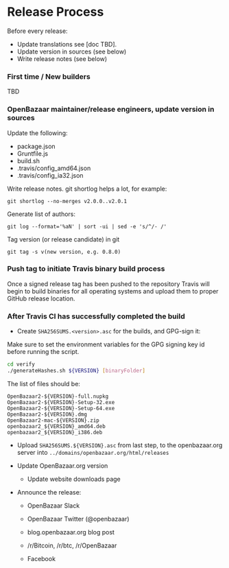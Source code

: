 Release Process
====================

Before every release:

* Update translations see [doc TBD].
* Update version in sources (see below)
* Write release notes (see below)

### First time / New builders

TBD

### OpenBazaar maintainer/release engineers, update version in sources

Update the following:

* package.json
* Gruntfile.js
* build.sh
* .travis/config_amd64.json
* .travis/config_ia32.json

Write release notes. git shortlog helps a lot, for example:

    git shortlog --no-merges v2.0.0..v2.0.1

Generate list of authors:

    git log --format='%aN' | sort -ui | sed -e 's/^/- /'

Tag version (or release candidate) in git

    git tag -s v(new version, e.g. 0.8.0)

### Push tag to initiate Travis binary build process

Once a signed release tag has been pushed to the repository Travis will begin to build binaries for all operating systems
and upload them to proper GitHub release location.

### After Travis CI has successfully completed the build

- Create `SHA256SUMS.<version>.asc` for the builds, and GPG-sign it:

Make sure to set the environment variables for the GPG signing key id before running the script.

```bash
cd verify
./generateHashes.sh ${VERSION} [binaryFolder]
```

The list of files should be:
```
OpenBazaar2-${VERSION}-full.nupkg
OpenBazaar2-${VERSION}-Setup-32.exe
OpenBazaar2-${VERSION}-Setup-64.exe
OpenBazaar2-${VERSION}.dmg
OpenBazaar2-mac-${VERSION}.zip
openbazaar2_${VERSION}_amd64.deb
openbazaar2_${VERSION}_i386.deb
```

- Upload `SHA256SUMS.${VERSION}.asc` from last step, to the openbazaar.org server
  into `../domains/openbazaar.org/html/releases`

- Update OpenBazaar.org version

  - Update website downloads page

- Announce the release:

  - OpenBazaar Slack

  - OpenBazaar Twitter (@openbazaar)

  - blog.openbazaar.org blog post

  - /r/Bitcoin, /r/btc, /r/OpenBazaar

  - Facebook
